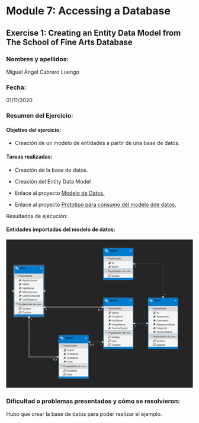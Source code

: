 ﻿# Module 7: Accessing a Database
## Exercise 1: Creating an Entity Data Model from The School of Fine Arts Database
### Nombres y apellidos:
Miguel Ángel Cabrero Luengo
### Fecha:
01/11/2020
### Resumen del Ejercicio:

#### Objetivo del ejercicio:
- Creación de un modelo de entidades a partir de una base de datos.

#### Tareas realizadas:

- Creación de la base de datos.

- Creación del Entity Data Model
 
- Enlace al proyecto <a href="../Tarea_4_Lab_Mod_7_Ejercicio_1.DataModel">Modelo de Datos.</a>

- Enlace al proyecto <a href="../Tarea_4_Lab_Mod_7_Ejercicio_1.Prototype">Prototipo para consumo del modelo dde datos.</a>


Resultados de ejecución:

#### Entidades importadas del modelo de datos:
<img src="img/01.png">

### Dificultad o problemas presentados y cómo se resolvieron:
Hubo que crear la base de datos para poder realizar el ejemplo.

